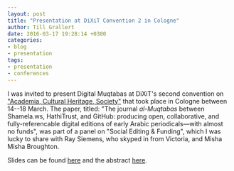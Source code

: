 ```yaml
---
layout: post
title: "Presentation at DiXiT Convention 2 in Cologne"
author: Till Grallert
date: 2016-03-17 19:28:14 +0300
categories:
- blog
- presentation
tags:
- presentation
- conferences
---
```


I was invited to present Digital Muqtabas at DiXiT's second convention on ["Academia, Cultural Heritage, Society"](http://dixit.uni-koeln.de/programme/convention-2/) that took place in Cologne between 14--18 March. The paper, titled: "The journal *al-Muqtabas* between Shamela.ws, HathiTrust, and GitHub: producing open, collaborative, and fully-referencable digital editions of early Arabic periodicals—with almost no funds", was part of a panel on "Social Editing & Funding", which I was lucky to share with Ray Siemens, who skyped in from Victoria, and Misha Misha Broughton.

Slides can be found [here](https://www.tillgrallert.github.io/Slides/Dixit2) and the abstract [here](http://dixit.uni-koeln.de/convention-2-abstracts/#grallert).